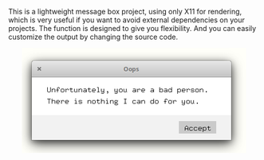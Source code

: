 This is a lightweight message box  project, using only X11 for rendering, which is very useful if you want to avoid external dependencies on your projects. The function is designed to give you flexibility. And you can easily customize the output by changing the source code.

<p align="center">
  <img width="450" height="211" src="screenshot.png">
</p>
